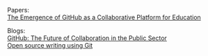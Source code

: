 Papers:  
[The Emergence of GitHub as a Collaborative Platform for Education](http://alexeyza.com/pdf/cscw15.pdf)    
  
Blogs:   
[GitHub: The Future of Collaboration in the Public   Sector](http://www.brookings.edu/blogs/techtank/posts/2014/12/16-github-government-use-longo)    
[Open source writing using Git](https://github.com/opencollaborativeclass/bibliography/blob/master/materials/Open%20source%20writing%20using%20Git.md)
 
